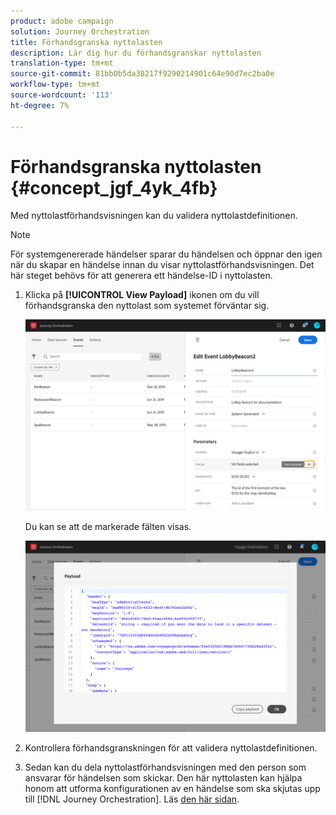 ```yaml
---
product: adobe campaign
solution: Journey Orchestration
title: Förhandsgranska nyttolasten
description: Lär dig hur du förhandsgranskar nyttolasten
translation-type: tm+mt
source-git-commit: 81bb0b5da38217f9290214901c64e90d7ec2ba0e
workflow-type: tm+mt
source-wordcount: '113'
ht-degree: 7%

---
```




# Förhandsgranska nyttolasten {#concept_jgf_4yk_4fb}

Med nyttolastförhandsvisningen kan du validera nyttolastdefinitionen.

>[!NOTE]
>
>För systemgenererade händelser sparar du händelsen och öppnar den igen när du skapar en händelse innan du visar nyttolastförhandsvisningen. Det här steget behövs för att generera ett händelse-ID i nyttolasten.

1. Klicka på **[!UICONTROL View Payload]** ikonen om du vill förhandsgranska den nyttolast som systemet förväntar sig.

   ![](../assets/journey13.png)

   Du kan se att de markerade fälten visas.

   ![](../assets/journey14.png)

1. Kontrollera förhandsgranskningen för att validera nyttolastdefinitionen.

1. Sedan kan du dela nyttolastförhandsvisningen med den person som ansvarar för händelsen som skickar. Den här nyttolasten kan hjälpa honom att utforma konfigurationen av en händelse som ska skjutas upp till [!DNL Journey Orchestration]. Läs [den här sidan](../event/additional-steps-to-send-events-to-journey-orchestration.md).
